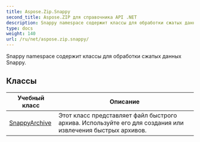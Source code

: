 ```yaml
---
title: Aspose.Zip.Snappy
second_title: Aspose.ZIP для справочника API .NET
description: Snappy namespace содержит классы для обработки сжатых данных Snappy.
type: docs
weight: 140
url: /ru/net/aspose.zip.snappy/
---
```

Snappy namespace содержит классы для обработки сжатых данных Snappy.

## Классы

| Учебный класс | Описание |
| --- | --- |
| [SnappyArchive](./snappyarchive/) | Этот класс представляет файл быстрого архива. Используйте его для создания или извлечения быстрых архивов. |


